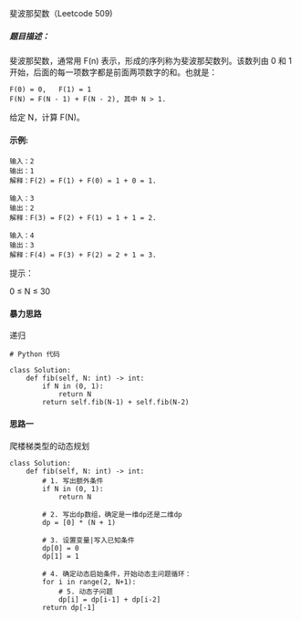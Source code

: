 斐波那契数（Leetcode 509)

##### 题目描述：
斐波那契数，通常用 F(n) 表示，形成的序列称为斐波那契数列。该数列由 0 和 1 开始，后面的每一项数字都是前面两项数字的和。也就是：

```
F(0) = 0,   F(1) = 1
F(N) = F(N - 1) + F(N - 2), 其中 N > 1.
```
给定 N，计算 F(N)。



#### 示例:

```
输入：2
输出：1
解释：F(2) = F(1) + F(0) = 1 + 0 = 1.

输入：3
输出：2
解释：F(3) = F(2) + F(1) = 1 + 1 = 2.

输入：4
输出：3
解释：F(4) = F(3) + F(2) = 2 + 1 = 3.
```

提示：

0 ≤ N ≤ 30

#### 暴力思路
递归

```
# Python 代码

class Solution:
    def fib(self, N: int) -> int:
        if N in (0, 1):
            return N
        return self.fib(N-1) + self.fib(N-2)
```

#### 思路一
爬楼梯类型的动态规划

```
class Solution:
    def fib(self, N: int) -> int:
        # 1. 写出额外条件
        if N in (0, 1):
            return N
        
        # 2. 写出dp数组，确定是一维dp还是二维dp
        dp = [0] * (N + 1)
        
        # 3. 设置变量|写入已知条件
        dp[0] = 0
        dp[1] = 1
        
        # 4. 确定动态启始条件，开始动态主问题循环：
        for i in range(2, N+1):
            # 5. 动态子问题
            dp[i] = dp[i-1] + dp[i-2]
        return dp[-1]

```
